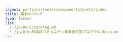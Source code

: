 ```yaml
---
layout: partials/footer/components/posts/index
title: 最新のブログ
type: footer
list:
  - /jp/Horizon/blog.md
  - /jp/Orbs日本語コミュニティ貢献者支援プログラム/blog.md
---
```

